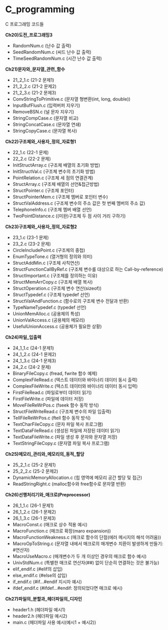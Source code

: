 # C_programming
C 프로그래밍 코드들


**Ch20)도전_프로그래밍3**

- RandomNum.c (난수 값 출력)
- SeedRandomNum.c (씨드 난수 값 출력)
- TimeSeedRandomNum.c (시간 난수 값 출력)


**Ch21)문자와_문자열_관련_함수**

- 21_2_1.c (21-2 문제1)
- 21_2_2.c (21-2 문제2)
- 21_2_3.c (21-2 문제3)
- ConvStringToPrimitive.c (문자열 형변환(int, long, double))
- InputBufFlush.c (입력버퍼 지우기)
- RemoveBSN.c (널 문자 지우기)
- StringCompCase.c (문자열 비교)
- StringConcatCase.c (문자열 연쇄)
- StringCopyCase.c (문자열 복사)


**Ch22)구조체와_사용자_정의_자료형1**

- 22_1.c (22-1 문제)
- 22_2.c (22-2 문제)
- InitStructArray.c (구조체 배열의 초기화 방법)
- InitStructVal.c (구조체 변수의 초기화 방법)
- PointRelation.c (구조체 세 점의 연결관계)
- StructArray.c (구조체 배열의 선언&접근방법)
- StructPointer.c (구조체 포인터)
- StructPointerMem.c (구조체 멤버로 포인터 변수)
- StructValAddress.c (구조체 변수의 주소 값은 첫 번째 멤버의 주소 값)
- TelephoneInfo.c (구조체 멤버 배열 선언)
- TwoPointDistance.c ((미완)구조체 두 점 사이 거리 구하기)


**Ch23)구조체와_사용자_정의_자료형2**

- 23_1.c (23-1 문제)
- 23_2.c (23-2 문제)
- CircleIncludePoint.c (구조체의 중첩)
- EnumTypeTone.c (열거형의 정의와 의미)
- StructAddMin.c (구조체 사칙연산)
- StructFunctionCallByRef.c (구조체 변수를 대상으로 하는 Call-by-reference)
- StructImportant.c (구조체를 정의하는 이유)
- StructMemArrCopy.c (구조체 배열 복사)
- StructOperation.c (구조체 변수 연산(sizeof))
- StructTypedef.c (구조체 typedef 선언)
- StructValAndFunction.c (함수로의 구조체 변수 전달과 반환)
- TypeNameTypedef.c (typedef 선언)
- UnionMemAlloc.c (공용체의 특성)
- UnionValAccess.c (공용체의 메모리)
- UsefulUnionAccess.c (공용체가 필요한 상황)


**Ch24)파일_입출력**

- 24_1_1.c (24-1 문제1)
- 24_1_2.c (24-1 문제2)
- 24_1_3.c (24-1 문제3)
- 24_2.c (24-2 문제)
- BinaryFileCopy.c (fread, fwrite 함수 예제)
- ComplexFileRead.c (텍스트 데이터와 바이너리 데이터 동시 출력)
- ComplexFileWrite.c (텍스트 데이터와 바이너리 데이터 동시 입력)
- FirstFileRead.c (파일로부터 데이터 읽기)
- FirstFileWrite.c (파일에 데이터 저장)
- MoveFileReWrPos.c (fseek 함수 동작 방식)
- StructFileWriteRead.c (구조체 변수의 파일 입출력)
- TellFileReWrPos.c (ftell 함수 동작 방식)
- TextCharFileCopy.c (문자 파일 복사 프로그램)
- TextDataFileRead.c (생성된 파일에 저장된 데이터 읽기)
- TextDataFileWrite.c (파일 생성 후 문자와 문자열 저장)
- TextStringFileCopy.c (문자열 파일 복사 프로그램)


**Ch25)메모리_관리와_메모리의_동적_할당**

- 25_2_1.c (25-2 문제1)
- 25_2_2.c (25-2 문제2)
- DynamicMemoryAllocation.c (힙 영역에 메모리 공간 할당 및 접근)
- ReadStringRight.c (malloc함수와 free함수로 문자열 반환)


**Ch26)선행처리기와_매크로(Preprocessor)**

- 26_1_1.c (26-1 문제1)
- 26_1_2.c (26-1 문제2)
- 26_1_3.c (26-1 문제3)
- MacroConst.c (매크로 상수 적용 예시)
- MacroFunction.c (매크로 확장(maro expansion))
- MacroFunctionWeakness.c (매크로 함수의 단점(에러 메시지의 해석 어려움))
- MacroOpToString.c (문자열 내에서 매크로의 매개변수 치환이 발생하게 만들기: #연산자)
- MacroUseMacro.c (매개변수가 두 개 이상인 경우의 매크로 함수 예시)
- UnivStdNum.c (특별한 매크로 연산자(##) 없이 단순히 연결하는 것은 불가능)
- elif_endif.c (#elif의 삽입)
- else_endif.c (#else의 삽입)
- if_endif.c (#if...#endif 지시자 예시)
- ifdef_endif.c (#ifdef...#endif: 정의되었다면 매크로 예시)

**Ch27)파일의_분할과_헤더파일의_디자인**

- header1.h (헤더파일 예시1)
- header2.h (헤더파일 예시2)
- main.c (헤더파일 사용 예시(예시1 + 예시2))
